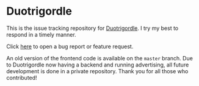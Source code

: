 # Duotrigordle

This is the issue tracking repository for [Duotrigordle](https://duotrigordle.com). I try my best to respond in a timely manner.

Click [here](https://github.com/thesilican/duotrigordle/issues/new/choose) to open a bug report or feature request.

An old version of the frontend code is available on the `master` branch. Due to Duotrigordle now having a backend and running advertising, all future development is done in a private repository. Thank you for all those who contributed!
